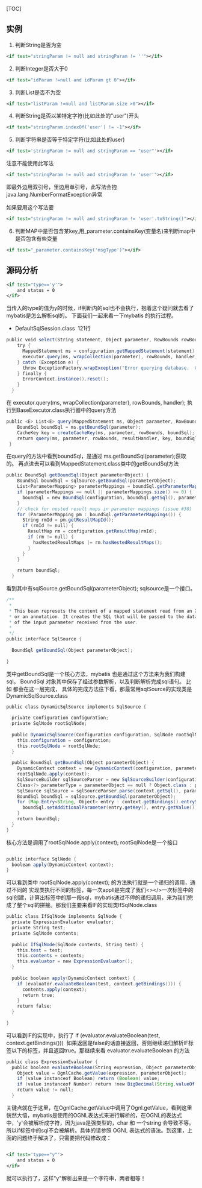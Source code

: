 [TOC]
## 实例
1. 判断String是否为空
```xml
<if test="stringParam != null and stringParam != ''"></if>
```
2. 判断Integer是否大于0

```xml
<if test="idParam !=null and idParam gt 0"></if>
```
3. 判断List是否不为空
```xml
<if test="listParam !=null and listParam.size >0"></if>
```
4. 判断String是否以某特定字符(比如此处的"user")开头
```xml
<if test="stringParam.indexOf('user') != -1"></if>
```
5. 判断字符串是否等于特定字符(比如此处的user)
```xml
<if test='stringParam != null and stringParam == "user"'></if>
```
注意不能使用此写法 
```xml
<if test="stringParam != null and stringParam != 'user'"></if>
```
即最外边用双引号，里边用单引号，此写法会抱java.lang.NumberFormatException异常

如果要用这个写法要
```xml
<if test="stringParam != null and stringParam != 'user'.toString()"></if>
```
6. 判断MAP中是否包含某key,用_parameter.containsKey(变量名)来判断map中是否包含有些变量
```xml
<if test="_parameter.containsKey('msgType')"></if>
```

## 源码分析

```xml
<if test="type=='y'">  
    and status = 0   
</if> 
```
当传入的type的值为y的时候，if判断内的sql也不会执行，抱着这个疑问就去看了mybatis是怎么解析sql的。
下面我们一起来看一下mybatis 的执行过程。

* DefaultSqlSession.class  121行
```java
public void select(String statement, Object parameter, RowBounds rowBounds, ResultHandler handler) {  
    try {  
      MappedStatement ms = configuration.getMappedStatement(statement);  
      executor.query(ms, wrapCollection(parameter), rowBounds, handler);  
    } catch (Exception e) {  
      throw ExceptionFactory.wrapException("Error querying database.  Cause: " + e, e);  
    } finally {  
      ErrorContext.instance().reset();  
    }  
  }  
```
在 executor.query(ms, wrapCollection(parameter), rowBounds, handler);
执行到BaseExecutor.class执行器中的query方法

```java
public <E> List<E> query(MappedStatement ms, Object parameter, RowBounds rowBounds, ResultHandler resultHandler) throws SQLException {  
    BoundSql boundSql = ms.getBoundSql(parameter);  
    CacheKey key = createCacheKey(ms, parameter, rowBounds, boundSql);  
    return query(ms, parameter, rowBounds, resultHandler, key, boundSql);  
 } 
```
在query的方法中看到boundSql，是通过 ms.getBoundSql(parameter);获取的。
再点进去可以看到MappedStatement.class类中的getBoundSql方法

```java
public BoundSql getBoundSql(Object parameterObject) {  
    BoundSql boundSql = sqlSource.getBoundSql(parameterObject);  
    List<ParameterMapping> parameterMappings = boundSql.getParameterMappings();  
    if (parameterMappings == null || parameterMappings.size() <= 0) {  
      boundSql = new BoundSql(configuration, boundSql.getSql(), parameterMap.getParameterMappings(), parameterObject);  
    }  
    // check for nested result maps in parameter mappings (issue #30)  
    for (ParameterMapping pm : boundSql.getParameterMappings()) {  
      String rmId = pm.getResultMapId();  
      if (rmId != null) {  
        ResultMap rm = configuration.getResultMap(rmId);  
        if (rm != null) {  
          hasNestedResultMaps |= rm.hasNestedResultMaps();  
        }  
      }  
    }  
  
    return boundSql;  
  }  
```

看到其中有sqlSource.getBoundSql(parameterObject); sqlsource是一个接口。
```java
/** 
 *  
 * This bean represets the content of a mapped statement read from an XML file 
 * or an annotation. It creates the SQL that will be passed to the database out 
 * of the input parameter received from the user. 
 *  
 */  
public interface SqlSource {  
  
  BoundSql getBoundSql(Object parameterObject);  
  
}  
```
类中getBoundSql是一个核心方法，mybatis 也是通过这个方法来为我们构建sql。
BoundSql 对象其中保存了经过参数解析，以及判断解析完成sql语句。
比如<if> <choose> <when> 都会在这一层完成，
具体的完成方法往下看，那最常用sqlSource的实现类是DynamicSqlSource.class

```java
public class DynamicSqlSource implements SqlSource {  
  
  private Configuration configuration;  
  private SqlNode rootSqlNode;  
  
  public DynamicSqlSource(Configuration configuration, SqlNode rootSqlNode) {  
    this.configuration = configuration;  
    this.rootSqlNode = rootSqlNode;  
  }  
  
  public BoundSql getBoundSql(Object parameterObject) {  
    DynamicContext context = new DynamicContext(configuration, parameterObject);  
    rootSqlNode.apply(context);  
    SqlSourceBuilder sqlSourceParser = new SqlSourceBuilder(configuration);  
    Class<?> parameterType = parameterObject == null ? Object.class : parameterObject.getClass();  
    SqlSource sqlSource = sqlSourceParser.parse(context.getSql(), parameterType, context.getBindings());  
    BoundSql boundSql = sqlSource.getBoundSql(parameterObject);  
    for (Map.Entry<String, Object> entry : context.getBindings().entrySet()) {  
      boundSql.setAdditionalParameter(entry.getKey(), entry.getValue());  
    }  
    return boundSql;  
  } 
}  
```
核心方法是调用了rootSqlNode.apply(context); rootSqlNode是一个接口
```java

public interface SqlNode {  
  boolean apply(DynamicContext context);  
}  
```
可以看到类中 rootSqlNode.apply(context); 的方法执行就是一个递归的调用，通过不同的
实现类执行不同的标签，每一次appll是完成了我们<></>一次标签中的sql创建，计算出标签中的那一段sql，mybatis通过不停的递归调用，来为我们完成了整个sql的拼接。那我们主要来看IF的实现类IfSqlNode.class

```java
public class IfSqlNode implements SqlNode {  
  private ExpressionEvaluator evaluator;  
  private String test;  
  private SqlNode contents;  
  
  public IfSqlNode(SqlNode contents, String test) {  
    this.test = test;  
    this.contents = contents;  
    this.evaluator = new ExpressionEvaluator();  
  }  
  
  public boolean apply(DynamicContext context) {  
    if (evaluator.evaluateBoolean(test, context.getBindings())) {  
      contents.apply(context);  
      return true;  
    }  
    return false;  
  }  
  
}  
```

可以看到IF的实现中，执行了 if (evaluator.evaluateBoolean(test, context.getBindings()))  如果返回是false的话直接返回，否则继续递归解析IF标签以下的标签，并且返回true。那继续来看 evaluator.evaluateBoolean 的方法

```java
public class ExpressionEvaluator {  
  public boolean evaluateBoolean(String expression, Object parameterObject) {  
    Object value = OgnlCache.getValue(expression, parameterObject);  
    if (value instanceof Boolean) return (Boolean) value;  
    if (value instanceof Number) return !new BigDecimal(String.valueOf(value)).equals(BigDecimal.ZERO);  
    return value != null;  
  }  
```
关键点就在于这里，在OgnlCache.getValue中调用了Ognl.getValue，看到这里恍然大悟，mybatis是使用的OGNL表达式来进行解析的，在OGNL的表达式中，'y'会被解析成字符，因为java是强类型的，char 和 一个string 会导致不等。所以if标签中的sql不会被解析。具体的请参照 OGNL 表达式的语法。到这里，上面的问题终于解决了，只需要把代码修改成：

```xml

<if test='type=="y"'>  
    and status = 0   
</if>  
```
就可以执行了，这样"y"解析出来是一个字符串，两者相等！





  





